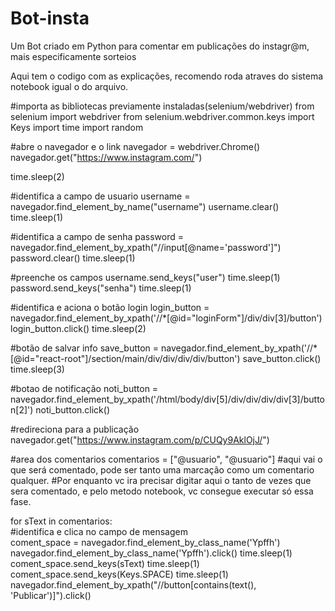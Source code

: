 # Bot-insta
Um Bot criado em Python para comentar em publicações do instagr@m, mais especificamente sorteios

Aqui tem o codigo com as explicações, recomendo roda atraves do sistema notebook igual o do arquivo.

#importa as bibliotecas previamente instaladas(selenium/webdriver)
from selenium import webdriver
from selenium.webdriver.common.keys import Keys
import time
import random

#abre o navegador e o link
navegador = webdriver.Chrome()
navegador.get("https://www.instagram.com/")

time.sleep(2)

#identifica a campo de usuario
username = navegador.find_element_by_name("username")
username.clear()
time.sleep(1)

#identifica a campo de senha
password = navegador.find_element_by_xpath("//input[@name='password']")
password.clear()
time.sleep(1)

#preenche os campos
username.send_keys("user")
time.sleep(1)
password.send_keys("senha")
time.sleep(1)

#identifica e aciona o botão login
login_button = navegador.find_element_by_xpath('//*[@id="loginForm"]/div/div[3]/button')
login_button.click()
time.sleep(2)

#botão de salvar info
save_button = navegador.find_element_by_xpath('//*[@id="react-root"]/section/main/div/div/div/div/button')
save_button.click()                            
time.sleep(3)

#botao de notificação
noti_button = navegador.find_element_by_xpath('/html/body/div[5]/div/div/div/div[3]/button[2]')
noti_button.click()    

#redireciona para a publicação
navegador.get("https://www.instagram.com/p/CUQy9AklOjJ/")




#area dos comentarios
comentarios = ["@usuario", "@usuario"] #aqui vai o que será comentado, pode ser tanto uma marcação como um comentario qualquer. 
#Por enquanto vc ira precisar digitar aqui o tanto de vezes que sera comentado, e pelo metodo notebook, vc consegue executar só essa fase.

 
for sText in comentarios:              
                #identifica e clica no campo de mensagem  
                coment_space = navegador.find_element_by_class_name('Ypffh')
                navegador.find_element_by_class_name('Ypffh').click()
                time.sleep(1)
                coment_space.send_keys(sText)
                time.sleep(1)
                coment_space.send_keys(Keys.SPACE)
                time.sleep(1)
                navegador.find_element_by_xpath("//button[contains(text(), 'Publicar')]").click()
               

